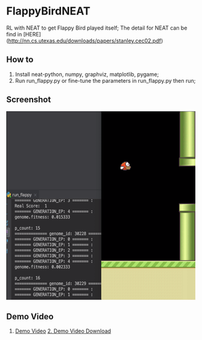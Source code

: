 # FlappyBirdNEAT
RL with NEAT to get Flappy Bird played itself;  The detail for NEAT can be find in [HERE]\(http://nn.cs.utexas.edu/downloads/papers/stanley.cec02.pdf)

## How to 
1. Install neat-python, numpy, graphviz, matplotlib, pygame;
2. Run run_flappy.py or fine-tune the parameters in run_flappy.py then run;

## Screenshot
<img alt="Demo Video" src="https://raw.githubusercontent.com/oxenoxeno/FlappyBirdNEAT/master/screenshot1.png" width="500" height="500" />

## Demo Video
1. [Demo Video](http://v.youku.com/v_show/id_XNDAyNzM5Mzc5Mg==.html?spm=a2h3j.8428770.3416059.1)
[2. Demo Video Download](https://github.com/oxenoxeno/FlappyBirdNEAT/blob/master/Flappy%20Bird%20-%20NEAT.mp4?raw=true)
